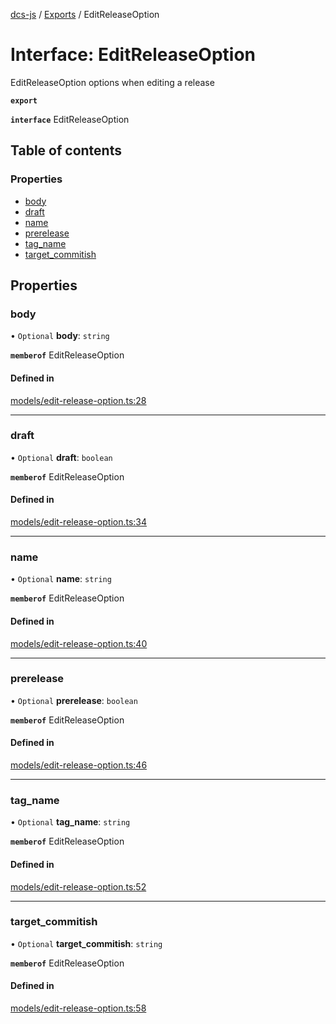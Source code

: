 [dcs-js](../README.md) / [Exports](../modules.md) / EditReleaseOption

# Interface: EditReleaseOption

EditReleaseOption options when editing a release

**`export`**

**`interface`** EditReleaseOption

## Table of contents

### Properties

- [body](EditReleaseOption.md#body)
- [draft](EditReleaseOption.md#draft)
- [name](EditReleaseOption.md#name)
- [prerelease](EditReleaseOption.md#prerelease)
- [tag\_name](EditReleaseOption.md#tag_name)
- [target\_commitish](EditReleaseOption.md#target_commitish)

## Properties

### <a id="body" name="body"></a> body

• `Optional` **body**: `string`

**`memberof`** EditReleaseOption

#### Defined in

[models/edit-release-option.ts:28](https://github.com/unfoldingWord/dcs-js/blob/dd84989/models/edit-release-option.ts#L28)

___

### <a id="draft" name="draft"></a> draft

• `Optional` **draft**: `boolean`

**`memberof`** EditReleaseOption

#### Defined in

[models/edit-release-option.ts:34](https://github.com/unfoldingWord/dcs-js/blob/dd84989/models/edit-release-option.ts#L34)

___

### <a id="name" name="name"></a> name

• `Optional` **name**: `string`

**`memberof`** EditReleaseOption

#### Defined in

[models/edit-release-option.ts:40](https://github.com/unfoldingWord/dcs-js/blob/dd84989/models/edit-release-option.ts#L40)

___

### <a id="prerelease" name="prerelease"></a> prerelease

• `Optional` **prerelease**: `boolean`

**`memberof`** EditReleaseOption

#### Defined in

[models/edit-release-option.ts:46](https://github.com/unfoldingWord/dcs-js/blob/dd84989/models/edit-release-option.ts#L46)

___

### <a id="tag_name" name="tag_name"></a> tag\_name

• `Optional` **tag\_name**: `string`

**`memberof`** EditReleaseOption

#### Defined in

[models/edit-release-option.ts:52](https://github.com/unfoldingWord/dcs-js/blob/dd84989/models/edit-release-option.ts#L52)

___

### <a id="target_commitish" name="target_commitish"></a> target\_commitish

• `Optional` **target\_commitish**: `string`

**`memberof`** EditReleaseOption

#### Defined in

[models/edit-release-option.ts:58](https://github.com/unfoldingWord/dcs-js/blob/dd84989/models/edit-release-option.ts#L58)
